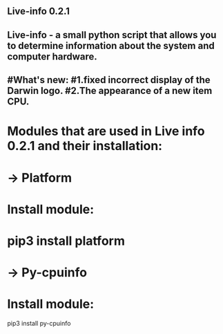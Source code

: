 **Live-info 0.2.1**
-------------------------------------------------------------
Live-info - a small python script that allows you to determine 
information about the system and computer hardware.
--------------------------------------------------------------
#What's new:
#1.fixed incorrect display of the Darwin logo.
#2.The appearance of a new item CPU.
---------------------------------------------------------------
Modules that are used in Live info 0.2.1 and their installation:
===============
-> Platform
===============
Install module:
===============
pip3 install platform
==============
-> Py-cpuinfo
==============
Install module:
==============
pip3 install py-cpuinfo
